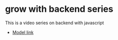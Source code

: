 # grow with backend series

This is a video series on backend with javascript
- [Model link](https://app.eraser.io/workspace/YtPqZ1VogxGy1jzIDkzj)